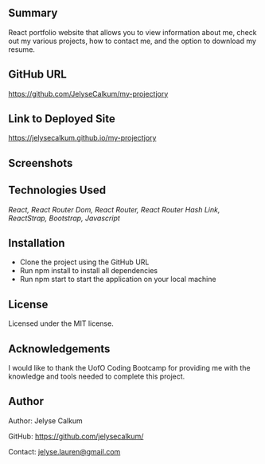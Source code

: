## Summary
React portfolio website that allows you to view information about me, check out my various projects, how to contact me, and the option to download my resume.

## GitHub URL
https://github.com/JelyseCalkum/my-projectjory

## Link to Deployed Site
https://jelysecalkum.github.io/my-projectjory

## Screenshots

## Technologies Used
*React, React Router Dom, React Router, React Router Hash Link, ReactStrap, Bootstrap, Javascript*

## Installation
- Clone the project using the GitHub URL
- Run npm install to install all dependencies
- Run npm start to start the application on your local machine

## License
Licensed under the MIT license.

## Acknowledgements
I would like to thank the UofO Coding Bootcamp for providing me with the knowledge and tools needed to complete this project.

## Author
Author: Jelyse Calkum

GitHub: https://github.com/jelysecalkum/

Contact: jelyse.lauren@gmail.com
